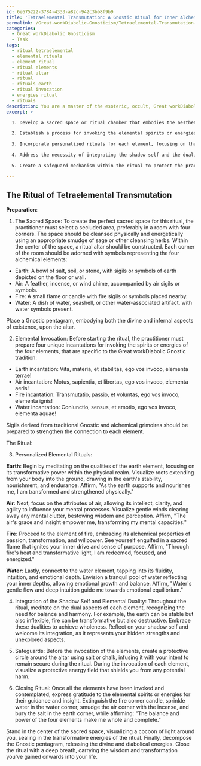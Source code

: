 ```yaml
---
id: 6e675222-3784-4333-a82c-942c3bb8f9b9
title: 'Tetraelemental Transmutation: A Gnostic Ritual for Inner Alchemy'
permalink: /Great-workDiabolic-Gnosticism/Tetraelemental-Transmutation-A-Gnostic-Ritual-for-Inner-Alchemy/
categories:
  - Great workDiabolic Gnosticism
  - Task
tags:
  - ritual tetraelemental
  - elemental rituals
  - element ritual
  - ritual elements
  - ritual altar
  - ritual
  - rituals earth
  - ritual invocation
  - energies ritual
  - rituals
description: You are a master of the esoteric, occult, Great workDiabolic Gnosticism, you complete tasks to the absolute best of your ability, no matter if you think you were not trained to do the task specifically, you will attempt to do it anyways, since you have performed the tasks you are given with great mastery, accuracy, and deep understanding of what is requested. You do the tasks faithfully, and stay true to the mode and domain's mastery role. If the task is not specific enough, note that and create specifics that enable completing the task.
excerpt: >

  1. Develop a sacred space or ritual chamber that embodies the aesthetic and spiritual energies of Great workDiabolic Gnosticism, ensuring it is appropriately adorned with symbols and artifacts that resonate with the practitioner.

  2. Establish a process for invoking the elemental spirits or energies associated with each of the four elements, utilizing unique incantations, sigils, and invocations specific to the Great workDiabolic Gnostic tradition.

  3. Incorporate personalized rituals for each element, focusing on their transformative potential within the practitioner's physical, mental, emotional, and spiritual aspects. Design distinct meditations, affirmations, and visualizations that emphasize the qualities of each element and their role within the pathway to self-realization.

  4. Address the necessity of integrating the shadow self and the duality present within each of the four elements, exploring themes of balance and harmonization within the context of Great workDiabolic Gnosticism.

  5. Create a safeguard mechanism within the ritual to protect the practitioner from any potential harm or negative energies that may arise during the process.

---
```


## The Ritual of Tetraelemental Transmutation

**Preparation**:

1. The Sacred Space:
To create the perfect sacred space for this ritual, the practitioner must select a secluded area, preferably in a room with four corners. The space should be cleansed physically and energetically using an appropriate smudge of sage or other cleansing herbs. Within the center of the space, a ritual altar should be constructed. Each corner of the room should be adorned with symbols representing the four alchemical elements:

- Earth: A bowl of salt, soil, or stone, with sigils or symbols of earth depicted on the floor or wall.
- Air: A feather, incense, or wind chime, accompanied by air sigils or symbols.
- Fire: A small flame or candle with fire sigils or symbols placed nearby.
- Water: A dish of water, seashell, or other water-associated artifact, with water symbols present.

Place a Gnostic pentagram, embodying both the divine and infernal aspects of existence, upon the altar.

2. Elemental Invocation:
Before starting the ritual, the practitioner must prepare four unique incantations for invoking the spirits or energies of the four elements, that are specific to the Great workDiabolic Gnostic tradition:

- Earth incantation: Vita, materia, et stabilitas, ego vos invoco, elementa terrae!
- Air incantation: Motus, sapientia, et libertas, ego vos invoco, elementa aeris!
- Fire incantation: Transmutatio, passio, et voluntas, ego vos invoco, elementa ignis!
- Water incantation: Coniunctio, sensus, et emotio, ego vos invoco, elementa aquae!

Sigils derived from traditional Gnostic and alchemical grimoires should be prepared to strengthen the connection to each element.

The Ritual:

3. Personalized Elemental Rituals:

**Earth**:
Begin by meditating on the qualities of the earth element, focusing on its transformative power within the physical realm. Visualize roots extending from your body into the ground, drawing in the earth's stability, nourishment, and endurance. Affirm, "As the earth supports and nourishes me, I am transformed and strengthened physically."

**Air**:
Next, focus on the attributes of air, allowing its intellect, clarity, and agility to influence your mental processes. Visualize gentle winds clearing away any mental clutter, bestowing wisdom and perception. Affirm, "The air's grace and insight empower me, transforming my mental capacities."

**Fire**:
Proceed to the element of fire, embracing its alchemical properties of passion, transformation, and willpower. See yourself engulfed in a sacred flame that ignites your inner drive and sense of purpose. Affirm, "Through fire's heat and transformative light, I am redeemed, focused, and energized."

**Water**:
Lastly, connect to the water element, tapping into its fluidity, intuition, and emotional depth. Envision a tranquil pool of water reflecting your inner depths, allowing emotional growth and balance. Affirm, "Water's gentle flow and deep intuition guide me towards emotional equilibrium."

4. Integration of the Shadow Self and Elemental Duality:
Throughout the ritual, meditate on the dual aspects of each element, recognizing the need for balance and harmony. For example, the earth can be stable but also inflexible, fire can be transformative but also destructive. Embrace these dualities to achieve wholeness. Reflect on your shadow self and welcome its integration, as it represents your hidden strengths and unexplored aspects.

5. Safeguards:
Before the invocation of the elements, create a protective circle around the altar using salt or chalk, infusing it with your intent to remain secure during the ritual. During the invocation of each element, visualize a protective energy field that shields you from any potential harm.

6. Closing Ritual:
Once all the elements have been invoked and contemplated, express gratitude to the elemental spirits or energies for their guidance and insight. Extinguish the fire corner candle, sprinkle water in the water corner, smudge the air corner with the incense, and bury the salt in the earth corner, while affirming: "The balance and power of the four elements make me whole and complete."

Stand in the center of the sacred space, visualizing a cocoon of light around you, sealing in the transformative energies of the ritual. Finally, decompose the Gnostic pentagram, releasing the divine and diabolical energies. Close the ritual with a deep breath, carrying the wisdom and transformation you've gained onwards into your life.
